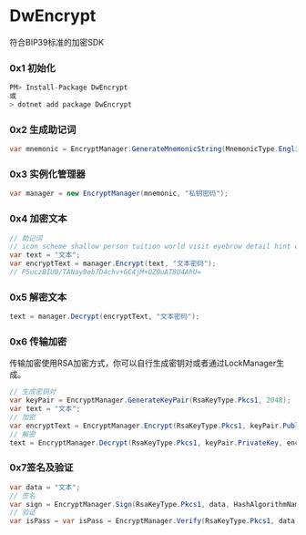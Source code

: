 # DwEncrypt

符合BIP39标准的加密SDK

### 0x1 初始化

```c#
PM> Install-Package DwEncrypt
或
> dotnet add package DwEncrypt
```

### 0x2 生成助记词

```c#
var mnemonic = EncryptManager.GenerateMnemonicString(MnemonicType.English, MnemonicCount.Twelve);
```

### 0x3 实例化管理器

```c#
var manager = new EncryptManager(mnemonic, "私钥密码");
```

### 0x4 加密文本

```c#
// 助记词
// icon scheme shallow person tuition world visit eyebrow detail hint caution night
var text = "文本";
var encryptText = manager.Encrypt(text, "文本密码");
// P5uczBIU0/TANay9eb7D4chv+GC4jM+QZ0uAT8U4AhU=
```

### 0x5 解密文本

```c#
text = manager.Decrypt(encryptText, "文本密码");
```

### 0x6 传输加密

传输加密使用RSA加密方式，你可以自行生成密钥对或者通过LockManager生成。

```c#
// 生成密钥对
var keyPair = EncryptManager.GenerateKeyPair(RsaKeyType.Pkcs1, 2048);
var text = "文本";
// 加密
var encryptText = EncryptManager.Encrypt(RsaKeyType.Pkcs1, keyPair.PublicKey, text, RSAEncryptionPadding.OaepSHA256);
// 解密
text = EncryptManager.Decrypt(RsaKeyType.Pkcs1, keyPair.PrivateKey, encryptText, RSAEncryptionPadding.OaepSHA256);
```

### 0x7签名及验证

```c#
var data = "文本";
// 签名
var sign = EncryptManager.Sign(RsaKeyType.Pkcs1, data, HashAlgorithmName.SHA256, RSASignaturePadding.Pkcs1);
// 验证
var isPass = var isPass = EncryptManager.Verify(RsaKeyType.Pkcs1, data, sign, HashAlgorithmName.SHA256, RSASignaturePadding.Pkcs1);
```